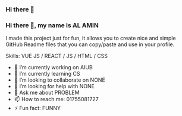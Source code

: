 ### Hi there 👋
### Hi there 👋, my name is AL AMIN

I made this project just for fun, it allows you to create nice and simple GitHub Readme files that you can copy/paste and use in your profile.

Skills: VUE JS / REACT / JS / HTML / CSS

- 🔭 I’m currently working on AIUB 
- 🌱 I’m currently learning CS 
- 👯 I’m looking to collaborate on NONE 
- 🤔 I’m looking for help with NONE 
- 💬 Ask me about PROBLEM 
- 📫 How to reach me: 01755081727 
- ⚡ Fun fact: FUNNY 







